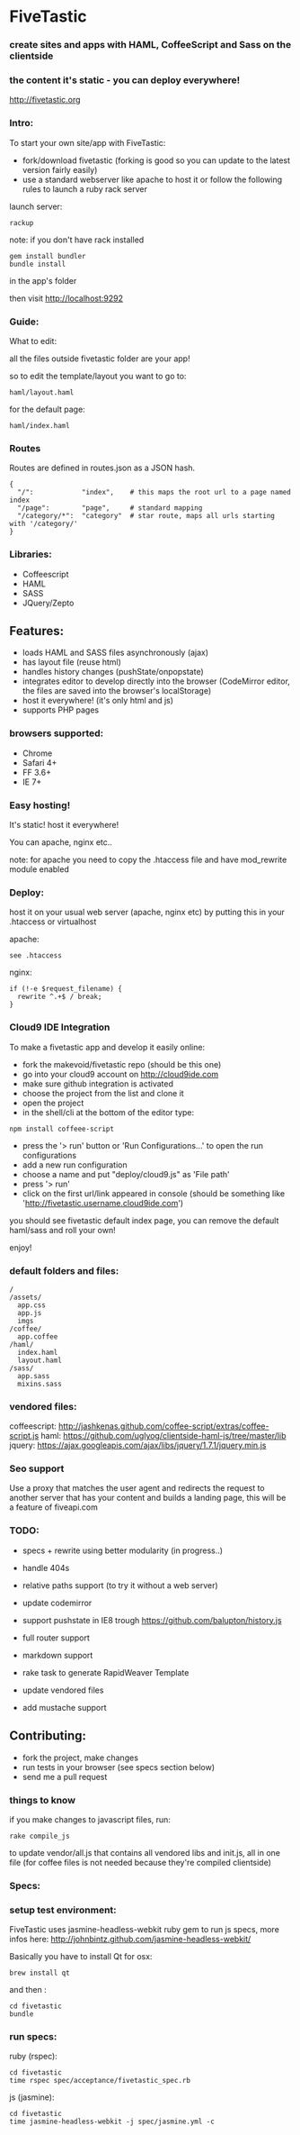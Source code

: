 # FiveTastic
### create sites and apps with HAML, CoffeeScript and Sass on the clientside
### the content it's static - you can deploy everywhere!

http://fivetastic.org


### Intro:

To start your own site/app with FiveTastic:

- fork/download fivetastic (forking is good so you can update to the latest version fairly easily)
- use a standard webserver like apache to host it or follow the following rules to launch a ruby rack server

launch server:

    rackup

note: if you don't have rack installed

    gem install bundler
    bundle install

in the app's folder

then visit <http://localhost:9292>


### Guide:

What to edit:

all the files outside fivetastic folder are your app!

so to edit the template/layout you want to go to:

    haml/layout.haml

for the default page:

    haml/index.haml


### Routes

Routes are defined in routes.json as a JSON hash.

    {
      "/":            "index",    # this maps the root url to a page named index
      "/page":        "page",     # standard mapping
      "/category/*":  "category"  # star route, maps all urls starting with '/category/'
    }


### Libraries:

- Coffeescript
- HAML
- SASS
- JQuery/Zepto


## Features:
- loads HAML and SASS files asynchronously (ajax)
- has layout file (reuse html)
- handles history changes (pushState/onpopstate)
- integrates editor to develop directly into the browser (CodeMirror editor, the files are saved into the browser's localStorage)
- host it everywhere! (it's only html and js)
- supports PHP pages

### browsers supported:

- Chrome
- Safari 4+
- FF 3.6+
- IE 7+

### Easy hosting!

It's static! host it everywhere!

You can apache, nginx etc..

note: for apache you need to copy the .htaccess file and have mod_rewrite module enabled


### Deploy:

host it on your usual web server (apache, nginx etc) by putting this in your .htaccess or virtualhost

apache:

    see .htaccess

nginx:

    if (!-e $request_filename) {
      rewrite ^.+$ / break;
    }


### Cloud9 IDE Integration

To make a fivetastic app and develop it easily online:

- fork the makevoid/fivetastic repo (should be this one)
- go into your cloud9 account on http://cloud9ide.com
- make sure github integration is activated
- choose the project from the list and clone it
- open the project
- in the shell/cli at the bottom of the editor type:

>

    npm install coffeee-script

- press the '> run' button or 'Run Configurations...' to open the run configurations
- add a new run configuration
- choose a name and put "deploy/cloud9.js" as 'File path'
- press '> run'
- click on the first url/link appeared in console (should be something like 'http://fivetastic.username.cloud9ide.com')

you should see fivetastic default index page, you can remove the default haml/sass and roll your own!

enjoy!


### default folders and files:

    /
    /assets/
      app.css
      app.js
      imgs
    /coffee/
      app.coffee
    /haml/
      index.haml
      layout.haml
    /sass/
      app.sass
      mixins.sass


### vendored files:

coffeescript: http://jashkenas.github.com/coffee-script/extras/coffee-script.js
haml: https://github.com/uglyog/clientside-haml-js/tree/master/lib
jquery: https://ajax.googleapis.com/ajax/libs/jquery/1.7.1/jquery.min.js


### Seo support

Use a proxy that matches the user agent and redirects the request to another server that has your content and builds a landing page, this will be a feature of fiveapi.com


### TODO:

- specs + rewrite using better modularity (in progress..)

- handle 404s

- relative paths support (to try it without a web server)

- update codemirror
- support pushstate in IE8 trough https://github.com/balupton/history.js

- full router support
- markdown support
- rake task to generate RapidWeaver Template
- update vendored files
- add mustache support


## Contributing:

- fork the project, make changes
- run tests in your browser (see specs section below)
- send me a pull request


### things to know

if you make changes to javascript files, run:

    rake compile_js

to update vendor/all.js that contains all vendored libs and init.js, all in one file
(for coffee files is not needed because they're compiled clientside)


### Specs:

### setup test environment:

FiveTastic uses jasmine-headless-webkit ruby gem to run js specs, more infos here: http://johnbintz.github.com/jasmine-headless-webkit/

Basically you have to install Qt
for osx:

    brew install qt

and then :

    cd fivetastic
    bundle


### run specs:

ruby (rspec):

    cd fivetastic
    time rspec spec/acceptance/fivetastic_spec.rb


js (jasmine):

    cd fivetastic
    time jasmine-headless-webkit -j spec/jasmine.yml -c
